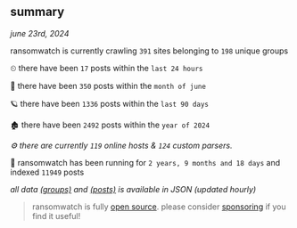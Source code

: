 
## summary
_june 23rd, 2024_

ransomwatch is currently crawling `391` sites belonging to `198` unique groups

⏲ there have been `17` posts within the `last 24 hours`

🦈 there have been `350` posts within the `month of june`

🪐 there have been `1336` posts within the `last 90 days`

🏚 there have been `2492` posts within the `year of 2024`

_⚙️ there are currently `119` online hosts & `124` custom parsers._

🦕 ransomwatch has been running for `2 years, 9 months and 18 days` and indexed `11949` posts

_all data  [(groups)](http://ransomwhat.telemetry.ltd/groups) and [(posts)](http://ransomwhat.telemetry.ltd/posts) is available in JSON (updated hourly)_

> ransomwatch is fully [open source](https://github.com/joshhighet/ransomwatch#ransomwatch--). please consider [sponsoring](https://github.com/sponsors/joshhighet) if you find it useful!
